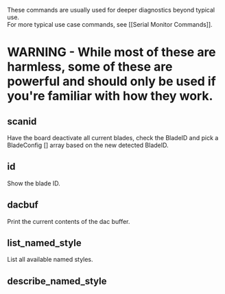 These commands are usually used for deeper diagnostics beyond typical use.  
For more typical use case commands, see [[Serial Monitor Commands]].  
# WARNING - While most of these are harmless, some of these are powerful and should only be used if you're familiar with how they work. 


##  scanid

Have the board deactivate all current blades, check the BladeID and pick a BladeConfig [] array based on the new detected BladeID.

## id

Show the blade ID. 

## dacbuf

Print the current contents of the dac buffer.

## list_named_style

List all available named styles.

## describe_named_style <style>

Show what arguments a style requires.

## amp on/off

Turn amplifier on or off.

## booster on/off

Turn 5V booster on or off.

## make_default_console

Make this connection the default connection (if using something other than Arduino Serial monitor, like a TTL->USB interface)


## malloc

Show how much dynamic memory is allocated.

##  whatison

Shows all the wav players, whether they are currently on or off, and what is loaded into each of them.

# **BLADES:**

### **SimpleBlade:**     
## blade on/off
Turn simple blade on off.
## state
Displays if SimpleBlade is on or off.
<br/>  
The following requires ENABLE_FASTLED defined:    
## blade on/off
Turn apa102 blade on off.  
<br/>
The following requires ENABLE_WS2811 defined:   
## blade on/off
Turn ws2811 blade on off. 
<br/> 
The following requires ENABLE_DEVELOPER_COMMANDS defined:    
## state
Displays if WS2811 is on or off
<br/>
<br/>
*NOTE* - The following commands only work if  
`#define DISABLE_DIAGNOSTIC_COMMANDS` in _NOT_ active in the config.h file. 

## monitor <topic>

Toggle extra debug printouts. Topic is one of: swings, gyro, samples, touch, battery, pwm, clash, temp, strokes, serial, fusion, variation

## volumes

Prints volumes of sounds currently occupying wav players.

## buffered

Prints buffering of sounds currently occupying wav players.

## get_ble_config

Show BLE PIN

## top

Prints statistics about how often things are running and how much cpu they are using. If something is slow, start by running this command a few times and see if something sticks out at you.

<br/>
<br/>
*NOTE* - The following commands only work if  
`#define ENABLE_DEVELOPER_COMMANDS` _IS_ active in the config.h file. 

## say _ARG_
Test error messages. See following ARGs list:  
    - bfd "Error in font directory"  
    - bof "Font directory not found"  
    - ftl "Font directory too long"  
    - sd "SD card not found"  
    - bb "Error in blade array"  
    - bp "Error in preset array"  
    - lb "Low battery"  
## talkie <hexdata>
Play talkie from hex string. rate = 25.

## talkie_slow
rate = 25  

## talkie12
rate = 12   

## talkie15
rate = 15  

